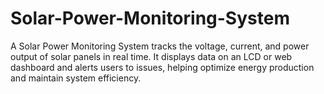 # Solar-Power-Monitoring-System
A Solar Power Monitoring System tracks the voltage, current, and power output of solar panels in real time. It displays data on an LCD or web dashboard and alerts users to issues, helping optimize energy production and maintain system efficiency.
